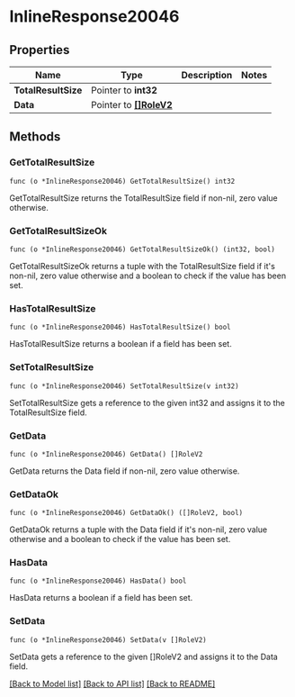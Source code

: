 # InlineResponse20046

## Properties

Name | Type | Description | Notes
------------ | ------------- | ------------- | -------------
**TotalResultSize** | Pointer to **int32** |  | 
**Data** | Pointer to [**[]RoleV2**](RoleV2.md) |  | 

## Methods

### GetTotalResultSize

`func (o *InlineResponse20046) GetTotalResultSize() int32`

GetTotalResultSize returns the TotalResultSize field if non-nil, zero value otherwise.

### GetTotalResultSizeOk

`func (o *InlineResponse20046) GetTotalResultSizeOk() (int32, bool)`

GetTotalResultSizeOk returns a tuple with the TotalResultSize field if it's non-nil, zero value otherwise
and a boolean to check if the value has been set.

### HasTotalResultSize

`func (o *InlineResponse20046) HasTotalResultSize() bool`

HasTotalResultSize returns a boolean if a field has been set.

### SetTotalResultSize

`func (o *InlineResponse20046) SetTotalResultSize(v int32)`

SetTotalResultSize gets a reference to the given int32 and assigns it to the TotalResultSize field.

### GetData

`func (o *InlineResponse20046) GetData() []RoleV2`

GetData returns the Data field if non-nil, zero value otherwise.

### GetDataOk

`func (o *InlineResponse20046) GetDataOk() ([]RoleV2, bool)`

GetDataOk returns a tuple with the Data field if it's non-nil, zero value otherwise
and a boolean to check if the value has been set.

### HasData

`func (o *InlineResponse20046) HasData() bool`

HasData returns a boolean if a field has been set.

### SetData

`func (o *InlineResponse20046) SetData(v []RoleV2)`

SetData gets a reference to the given []RoleV2 and assigns it to the Data field.


[[Back to Model list]](../README.md#documentation-for-models) [[Back to API list]](../README.md#documentation-for-api-endpoints) [[Back to README]](../README.md)



